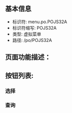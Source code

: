 
## 基本信息

- 标识符: menu.po.POJS32A
- 标识符缩写: POJS32A
- 类型: 虚拟菜单
- 路径: /po/POJS32A

## 页面功能描述：





## 按钮列表:


### 选择



### 查询


